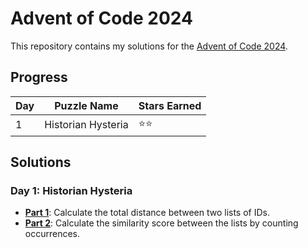 # Advent of Code 2024

This repository contains my solutions for the [Advent of Code 2024](https://adventofcode.com/2024).

## Progress

| Day | Puzzle Name        | Stars Earned |
|-----|--------------------|--------------|
| 1   | Historian Hysteria | ⭐⭐        |

## Solutions

### Day 1: Historian Hysteria

- **[Part 1](Day-1/Part-A/Solution.cpp)**: Calculate the total distance between two lists of IDs.
- **[Part 2](Day-1/Part-B/Solution.cpp)**: Calculate the similarity score between the lists by counting occurrences.
